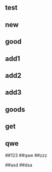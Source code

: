 ## test
## new 
## good

## add1
## add2
## add3

## goods
## get
## qwe

##123
##qwe
##zzz

##asd
##dsa